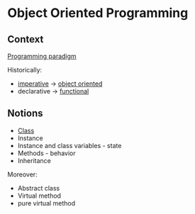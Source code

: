 # Object Oriented Programming

## Context

[Programming paradigm](https://en.wikipedia.org/wiki/Programming_paradigm)

Historically:

* [imperative](https://en.wikipedia.org/wiki/Imperative_programming) ->
[object oriented](https://en.wikipedia.org/wiki/Object-oriented_programming)
* declarative ->
[functional](https://en.wikipedia.org/wiki/Functional_programming)

## Notions

* [Class](https://en.wikipedia.org/wiki/Class_(computer_programming))
* Instance
* Instance and class variables - state
* Methods - behavior
* Inheritance

Moreover:

* Abstract class
* Virtual method
* pure virtual method
